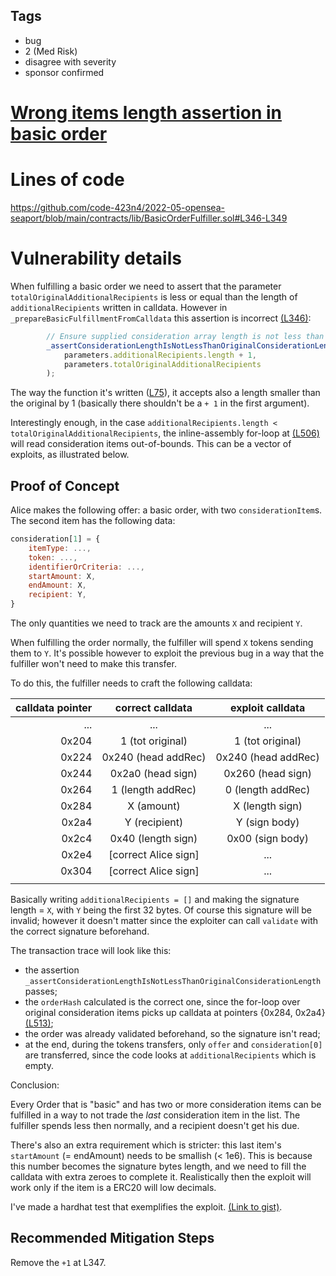 ## Tags

- bug
- 2 (Med Risk)
- disagree with severity
- sponsor confirmed

# [Wrong items length assertion in basic order](https://github.com/code-423n4/2022-05-opensea-seaport-findings/issues/129) 

# Lines of code

https://github.com/code-423n4/2022-05-opensea-seaport/blob/main/contracts/lib/BasicOrderFulfiller.sol#L346-L349


# Vulnerability details

When fulfilling a basic order we need to assert that the parameter `totalOriginalAdditionalRecipients` is less or equal than the length of `additionalRecipients` written in calldata.
However in `_prepareBasicFulfillmentFromCalldata` this assertion is incorrect [(L346)](https://github.com/code-423n4/2022-05-opensea-seaport/blob/main/contracts/lib/BasicOrderFulfiller.sol#L346-L349):
```js
        // Ensure supplied consideration array length is not less than original.
        _assertConsiderationLengthIsNotLessThanOriginalConsiderationLength(
            parameters.additionalRecipients.length + 1,
            parameters.totalOriginalAdditionalRecipients
        );
```
The way the function it's written ([L75](https://github.com/code-423n4/2022-05-opensea-seaport/blob/main/contracts/lib/Assertions.sol#L75-L83)), it accepts also a length smaller than the original by 1 (basically there shouldn't be a `+ 1` in the first argument).

Interestingly enough, in the case `additionalRecipients.length < totalOriginalAdditionalRecipients`, the inline-assembly for-loop at [(L506)](https://github.com/code-423n4/2022-05-opensea-seaport/blob/main/contracts/lib/BasicOrderFulfiller.sol#L506) will read consideration items out-of-bounds.
This can be a vector of exploits, as illustrated below.

## Proof of Concept
Alice makes the following offer: a basic order, with two `considerationItem`s. The second item has the following data:
```js
consideration[1] = {
	itemType: ...,
	token: ...,
	identifierOrCriteria: ...,
	startAmount: X,
	endAmount: X,
	recipient: Y,
}
```
The only quantities we need to track are the amounts `X` and recipient `Y`.

When fulfilling the order normally, the fulfiller will spend `X` tokens sending them to `Y`. It's possible however to exploit the previous bug in a way that the fulfiller won't need to make this transfer.

To do this, the fulfiller needs to craft the following calldata:

| calldata pointer |   correct calldata   |   exploit calldata  |
|-----------------:|:--------------------:|:-------------------:|
|              ... |          ...         |         ...         |
|            0x204 |   1 (tot original)   |   1 (tot original)  |
|            0x224 |  0x240 (head addRec) | 0x240 (head addRec) |
|            0x244 |   0x2a0 (head sign)  |  0x260 (head sign)  |
|            0x264 |   1 (length addRec)  |  0 (length addRec)  |
|            0x284 |      X (amount)      |   X (length sign)   |
|            0x2a4 |     Y (recipient)    |    Y (sign body)    |
|            0x2c4 |  0x40 (length sign)  |   0x00 (sign body)  |
|            0x2e4 | [correct Alice sign] |         ...         |
|            0x304 | [correct Alice sign] |         ...         |
|                  |                      |                     |

Basically writing `additionalRecipients = []` and making the signature length = `X`, with `Y` being the first 32 bytes.
Of course this signature will be invalid; however it doesn't matter since the exploiter can call `validate` with the correct signature beforehand.

The transaction trace will look like this:
- the assertion `_assertConsiderationLengthIsNotLessThanOriginalConsiderationLength` passes;
- the `orderHash` calculated is the correct one, since the for-loop over original consideration items picks up calldata at pointers {0x284, 0x2a4} [(L513)](https://github.com/code-423n4/2022-05-opensea-seaport/blob/main/contracts/lib/BasicOrderFulfiller.sol#L513-L550);
- the order was already validated beforehand, so the signature isn't read;
- at the end, during the tokens transfers, only `offer` and `consideration[0]` are transferred, since the code looks at `additionalRecipients` which is empty.

Conclusion:

Every Order that is "basic" and has two or more consideration items can be fulfilled in a way to not trade the _last_ consideration item in the list. The fulfiller spends less then normally, and a recipient doesn't get his due.

There's also an extra requirement which is stricter: this last item's `startAmount` (= endAmount) needs to be smallish (< 1e6). This is because this number becomes the signature bytes length, and we need to fill the calldata with extra zeroes to complete it. Realistically then the exploit will work only if the item is a ERC20 will low decimals.

I've made a hardhat test that exemplifies the exploit. [(Link to gist)](https://gist.github.com/0xsanson/e87e5fe26665c6cecaef2d9c4b0d53f4).

## Recommended Mitigation Steps
Remove the `+1` at L347.

